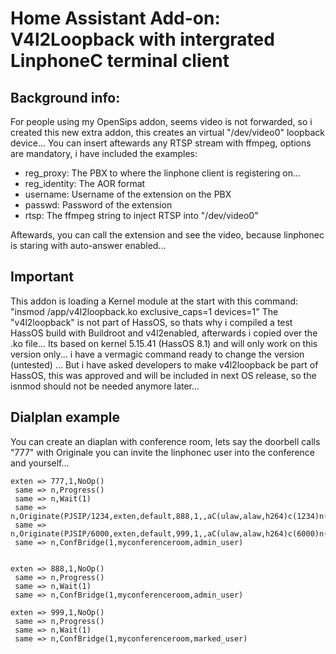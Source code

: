 # Home Assistant Add-on: V4l2Loopback with intergrated LinphoneC terminal client

## Background info:

For people using my OpenSips addon, seems video is not forwarded, so i created this new extra addon, this creates an virtual "/dev/video0" loopback device...
You can insert aftewards any RTSP stream with ffmpeg, options are mandatory, i have included the examples:

- reg_proxy: The PBX to where the linphone client is registering on...
- reg_identity: The AOR format
- username: Username of the extension on the PBX
- passwd: Password of the extension
- rtsp: The ffmpeg string to inject RTSP into "/dev/video0" 

Aftewards, you can call the extension and see the video, because linphonec is staring with auto-answer enabled...

## Important

This addon is loading a Kernel module at the start with this command: "insmod /app/v4l2loopback.ko exclusive_caps=1 devices=1"
The "v4l2loopback" is not part of HassOS, so thats why i compiled a test HassOS build with Buildroot and v4l2enabled, afterwards i copied over the .ko file...
Its based on kernel 5.15.41 (HassOS 8.1) and will only work on this version only... i have a vermagic command ready to change the version (untested) ... 
But i have asked developers to make v4l2loopback be part of HassOS, this was approved and will be included in next OS release, so the isnmod should not be needed anymore later...

## Dialplan example

You can create an diaplan with conference room, lets say the doorbell calls "777" with Originale you can invite the linphonec user into the conference and yourself...

```
exten => 777,1,NoOp()
 same => n,Progress()
 same => n,Wait(1) 
 same => n,Originate(PJSIP/1234,exten,default,888,1,,aC(ulaw,alaw,h264)c(1234)n(Doorbell))
 same => n,Originate(PJSIP/6000,exten,default,999,1,,aC(ulaw,alaw,h264)c(6000)n(Fabio)) 
 same => n,ConfBridge(1,myconferenceroom,admin_user)
 
 
exten => 888,1,NoOp()
 same => n,Progress()
 same => n,Wait(1) 
 same => n,ConfBridge(1,myconferenceroom,admin_user)

exten => 999,1,NoOp()
 same => n,Progress()
 same => n,Wait(1) 
 same => n,ConfBridge(1,myconferenceroom,marked_user)
 
```

